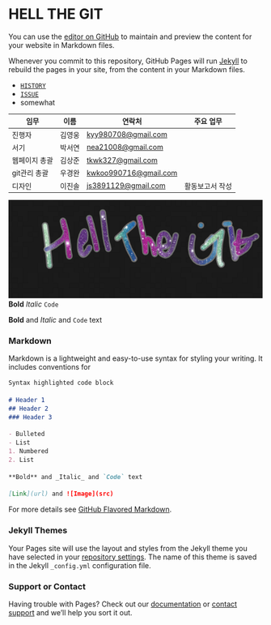 # HELL THE GIT #

You can use the [editor on GitHub](https://github.com/bosu-301/test_githubpage/edit/master/README.md) to maintain and preview the content for your website in Markdown files.

Whenever you commit to this repository, GitHub Pages will run [Jekyll](https://jekyllrb.com/) to rebuild the pages in your site, from the content in your Markdown files.

* [`HISTORY`](https://github.com/bosu-301/test_githubpage/edit/master/README.md)
* [`ISSUE`](https://github.com/bosu-301/test_githubpage/edit/master/README.md)
* somewhat



임무 | 이름 | 연락처 | 주요 업무
--- | ------------- | ------- | ------
진행자 | 김영웅 | kyy980708@gmail.com | 
서기 | 박서연 | nea21008@gmail.com | 
웹페이지 총괄 | 김상준 | tkwk327@gmail.com | 
git관리 총괄 | 우경완 | kwkoo990716@gmail.com | 
디자인 | 이진솔 | js3891129@gmail.com | 활동보고서 작성

![Image](https://github.com/bosu-301/test_githubpage/blob/master/hellthegit.PNG?raw=true)
**Bold** _Italic_ `Code`

**Bold** and _Italic_ and `Code` text

### Markdown

Markdown is a lightweight and easy-to-use syntax for styling your writing. It includes conventions for

```markdown
Syntax highlighted code block

# Header 1
## Header 2
### Header 3

- Bulleted
- List
1. Numbered
2. List

**Bold** and _Italic_ and `Code` text

[Link](url) and ![Image](src)
```

For more details see [GitHub Flavored Markdown](https://guides.github.com/features/mastering-markdown/).

### Jekyll Themes

Your Pages site will use the layout and styles from the Jekyll theme you have selected in your [repository settings](https://github.com/bosu-301/test_githubpage/settings). The name of this theme is saved in the Jekyll `_config.yml` configuration file.

### Support or Contact

Having trouble with Pages? Check out our [documentation](https://help.github.com/categories/github-pages-basics/) or [contact support](https://github.com/contact) and we’ll help you sort it out.

